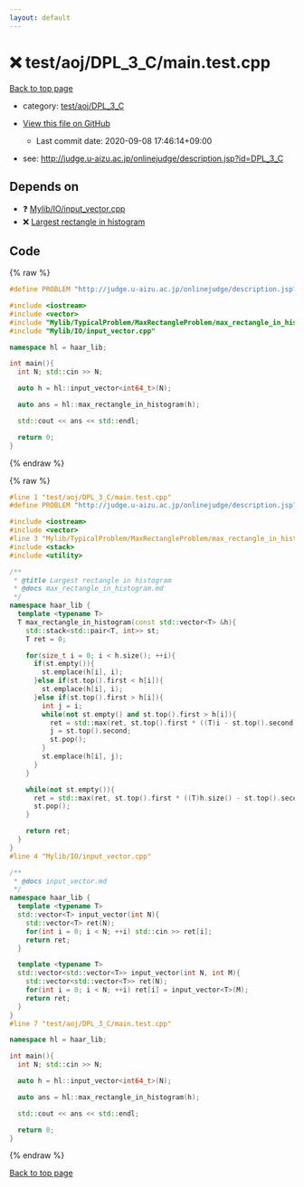 ```yaml
---
layout: default
---
```


<!-- mathjax config similar to math.stackexchange -->
<script type="text/javascript" async
  src="https://cdnjs.cloudflare.com/ajax/libs/mathjax/2.7.5/MathJax.js?config=TeX-MML-AM_CHTML">
</script>
<script type="text/x-mathjax-config">
  MathJax.Hub.Config({
    TeX: { equationNumbers: { autoNumber: "AMS" }},
    tex2jax: {
      inlineMath: [ ['$','$'] ],
      processEscapes: true
    },
    "HTML-CSS": { matchFontHeight: false },
    displayAlign: "left",
    displayIndent: "2em"
  });
</script>

<script type="text/javascript" src="https://cdnjs.cloudflare.com/ajax/libs/jquery/3.4.1/jquery.min.js"></script>
<script src="https://cdn.jsdelivr.net/npm/jquery-balloon-js@1.1.2/jquery.balloon.min.js" integrity="sha256-ZEYs9VrgAeNuPvs15E39OsyOJaIkXEEt10fzxJ20+2I=" crossorigin="anonymous"></script>
<script type="text/javascript" src="../../../../assets/js/copy-button.js"></script>
<link rel="stylesheet" href="../../../../assets/css/copy-button.css" />


# :x: test/aoj/DPL_3_C/main.test.cpp

<a href="../../../../index.html">Back to top page</a>

* category: <a href="../../../../index.html#acc0c5805d321988fbdcefb0f7160988">test/aoj/DPL_3_C</a>
* <a href="{{ site.github.repository_url }}/blob/master/test/aoj/DPL_3_C/main.test.cpp">View this file on GitHub</a>
    - Last commit date: 2020-09-08 17:46:14+09:00


* see: <a href="http://judge.u-aizu.ac.jp/onlinejudge/description.jsp?id=DPL_3_C">http://judge.u-aizu.ac.jp/onlinejudge/description.jsp?id=DPL_3_C</a>


## Depends on

* :question: <a href="../../../../library/Mylib/IO/input_vector.cpp.html">Mylib/IO/input_vector.cpp</a>
* :x: <a href="../../../../library/Mylib/TypicalProblem/MaxRectangleProblem/max_rectangle_in_histogram.cpp.html">Largest rectangle in histogram</a>


## Code

<a id="unbundled"></a>
{% raw %}
```cpp
#define PROBLEM "http://judge.u-aizu.ac.jp/onlinejudge/description.jsp?id=DPL_3_C"

#include <iostream>
#include <vector>
#include "Mylib/TypicalProblem/MaxRectangleProblem/max_rectangle_in_histogram.cpp"
#include "Mylib/IO/input_vector.cpp"

namespace hl = haar_lib;

int main(){
  int N; std::cin >> N;

  auto h = hl::input_vector<int64_t>(N);

  auto ans = hl::max_rectangle_in_histogram(h);

  std::cout << ans << std::endl;

  return 0;
}

```
{% endraw %}

<a id="bundled"></a>
{% raw %}
```cpp
#line 1 "test/aoj/DPL_3_C/main.test.cpp"
#define PROBLEM "http://judge.u-aizu.ac.jp/onlinejudge/description.jsp?id=DPL_3_C"

#include <iostream>
#include <vector>
#line 3 "Mylib/TypicalProblem/MaxRectangleProblem/max_rectangle_in_histogram.cpp"
#include <stack>
#include <utility>

/**
 * @title Largest rectangle in histogram
 * @docs max_rectangle_in_histogram.md
 */
namespace haar_lib {
  template <typename T>
  T max_rectangle_in_histogram(const std::vector<T> &h){
    std::stack<std::pair<T, int>> st;
    T ret = 0;

    for(size_t i = 0; i < h.size(); ++i){
      if(st.empty()){
        st.emplace(h[i], i);
      }else if(st.top().first < h[i]){
        st.emplace(h[i], i);
      }else if(st.top().first > h[i]){
        int j = i;
        while(not st.empty() and st.top().first > h[i]){
          ret = std::max(ret, st.top().first * ((T)i - st.top().second));
          j = st.top().second;
          st.pop();
        }
        st.emplace(h[i], j);
      }
    }

    while(not st.empty()){
      ret = std::max(ret, st.top().first * ((T)h.size() - st.top().second));
      st.pop();
    }

    return ret;
  }
}
#line 4 "Mylib/IO/input_vector.cpp"

/**
 * @docs input_vector.md
 */
namespace haar_lib {
  template <typename T>
  std::vector<T> input_vector(int N){
    std::vector<T> ret(N);
    for(int i = 0; i < N; ++i) std::cin >> ret[i];
    return ret;
  }

  template <typename T>
  std::vector<std::vector<T>> input_vector(int N, int M){
    std::vector<std::vector<T>> ret(N);
    for(int i = 0; i < N; ++i) ret[i] = input_vector<T>(M);
    return ret;
  }
}
#line 7 "test/aoj/DPL_3_C/main.test.cpp"

namespace hl = haar_lib;

int main(){
  int N; std::cin >> N;

  auto h = hl::input_vector<int64_t>(N);

  auto ans = hl::max_rectangle_in_histogram(h);

  std::cout << ans << std::endl;

  return 0;
}

```
{% endraw %}

<a href="../../../../index.html">Back to top page</a>

